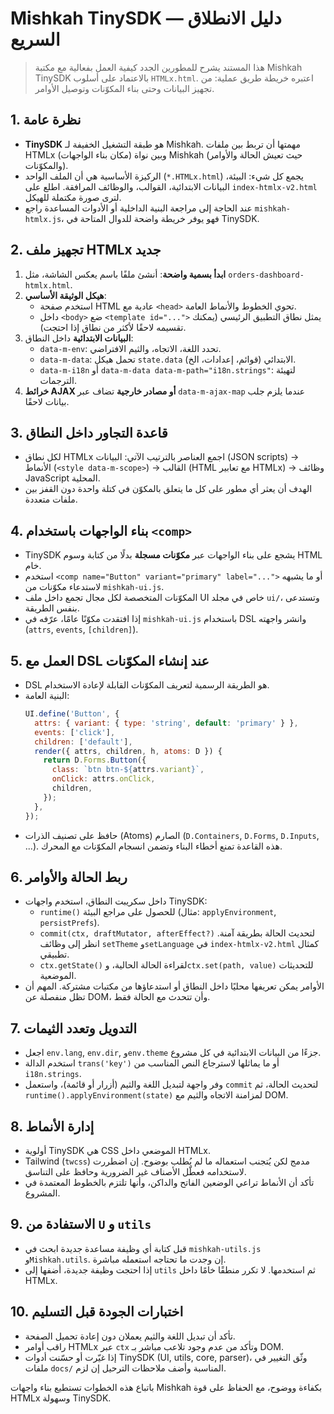 # Mishkah TinySDK — دليل الانطلاق السريع

> هذا المستند يشرح للمطورين الجدد كيفية العمل بفعالية مع مكتبة Mishkah TinySDK بالاعتماد على أسلوب `HTMLx.html`. اعتبره خريطة طريق عملية: من تجهيز البيانات وحتى بناء المكوّنات وتوصيل الأوامر.

## 1. نظرة عامة
- **TinySDK** هو طبقة التشغيل الخفيفة لـ Mishkah. مهمتها أن تربط بين ملفات HTMLx (مكان بناء الواجهات) وبين نواة Mishkah (حيث تعيش الحالة والأوامر والمكوّنات).
- الركيزة الأساسية هي أن الملف الواحد (`*.HTMLx.html`) يجمع كل شيء: البيئة، البيانات الابتدائية، القوالب، والوظائف المرافقة. اطلع على `index-htmlx-v2.html` لترى صورة مكتملة للهيكل.
- عند الحاجة إلى مراجعة البنية الداخلية أو الأدوات المساعدة راجع `mishkah-htmlx.js`، فهو يوفر خريطة واضحة للدوال المتاحة في TinySDK.

## 2. تجهيز ملف HTMLx جديد
1. **ابدأ بسمية واضحة**: أنشئ ملفًا باسم يعكس الشاشة، مثل `orders-dashboard-htmlx.html`.
2. **هيكل الوثيقة الأساسي**:
   - استخدم صفحة HTML عادية مع `<head>` تحوي الخطوط والأنماط العامة.
   - داخل `<body>` ضع `<template id="...">` يمثل نطاق التطبيق الرئيسي (يمكنك تقسيمه لاحقًا لأكثر من نطاق إذا احتجت).
3. **البيانات الابتدائية** داخل النطاق:
   - `data-m-env`: تحدد اللغة، الاتجاه، والثيم الافتراضي.
   - `data-m-data`: تحمل هيكل `state.data` الابتدائي (قوائم، إعدادات، الخ).
   - `data-m-i18n` أو `data-m-data data-m-path="i18n.strings"`: لتهيئة الترجمات.
4. **خرائط AJAX أو مصادر خارجية** تضاف عبر `data-m-ajax-map` عندما يلزم جلب بيانات لاحقًا.

## 3. قاعدة التجاور داخل النطاق
- لكل نطاق HTMLx اجمع العناصر بالترتيب الآتي: البيانات (JSON scripts) → الأنماط (`<style data-m-scope>`) → القالب (HTML مع تعابير HTMLx) → وظائف JavaScript المحلية.
- الهدف أن يعثر أي مطور على كل ما يتعلق بالمكوّن في كتلة واحدة دون القفز بين ملفات متعددة.

## 4. بناء الواجهات باستخدام `<comp>`
- TinySDK يشجع على بناء الواجهات عبر **مكوّنات مسجلة** بدلًا من كتابة وسوم HTML خام.
- استخدم `<comp name="Button" variant="primary" label="...">` أو ما يشبهه لاستدعاء مكوّنات من `mishkah-ui.js`.
- المكوّنات المتخصصة لكل مجال تجمع داخل ملف UI خاص في مجلد `ui/`، وتستدعى بنفس الطريقة.
- إذا افتقدت مكوّنًا عامًا، عرّفه في `mishkah-ui.js` باستخدام DSL وانشر واجهته (`attrs`, `events`, `[children]`).

## 5. العمل مع DSL عند إنشاء المكوّنات
- DSL هو الطريقة الرسمية لتعريف المكوّنات القابلة لإعادة الاستخدام.
- البنية العامة:
  ```javascript
  UI.define('Button', {
    attrs: { variant: { type: 'string', default: 'primary' } },
    events: ['click'],
    children: ['default'],
    render({ attrs, children, h, atoms: D }) {
      return D.Forms.Button({
        class: `btn btn-${attrs.variant}`,
        onClick: attrs.onClick,
        children,
      });
    },
  });
  ```
- حافظ على تصنيف الذرات (Atoms) الصارم (`D.Containers`, `D.Forms`, `D.Inputs`, ...). هذه القاعدة تمنع أخطاء البناء وتضمن انسجام المكوّنات مع المحرك.

## 6. ربط الحالة والأوامر
- داخل سكريبت النطاق، استخدم واجهات TinySDK:
  - `runtime()` للحصول على مراجع البيئة (مثال: `applyEnvironment`, `persistPrefs`).
  - `commit(ctx, draftMutator, afterEffect?)` لتحديث الحالة بطريقة آمنة. انظر إلى وظائف `setTheme` و`setLanguage` في `index-htmlx-v2.html` كمثال تطبيقي.
  - `ctx.getState()` لقراءة الحالة الحالية، و`ctx.set(path, value)` للتحديثات الموضعية.
- الأوامر يمكن تعريفها محليًا داخل النطاق أو استدعاؤها من مكتبات مشتركة. المهم أن تظل منفصلة عن DOM، وأن تتحدث مع الحالة فقط.

## 7. التدويل وتعدد الثيمات
- اجعل `env.lang`, `env.dir`, و`env.theme` جزءًا من البيانات الابتدائية في كل مشروع.
- استخدم الدالة `trans('key')` أو ما يماثلها لاسترجاع النص المناسب من `i18n.strings`.
- وفر واجهة لتبديل اللغة والثيم (أزرار أو قائمة)، واستعمل `commit` لتحديث الحالة، ثم `runtime().applyEnvironment(state)` لمزامنة الاتجاه والثيم مع DOM.

## 8. إدارة الأنماط
- أولوية TinySDK هي CSS الموضعي داخل HTMLx.
- Tailwind (`twcss`) مدمج لكن يُتجنب استعماله ما لم يُطلب بوضوح. إن اضطررت لاستخدامه فعطّل الأصناف غير الضرورية وحافظ على التناسق.
- تأكد أن الأنماط تراعي الوضعين الفاتح والداكن، وأنها تلتزم بالخطوط المعتمدة في المشروع.

## 9. الاستفادة من `U` و `utils`
- قبل كتابة أي وظيفة مساعدة جديدة ابحث في `mishkah-utils.js` و`Mishkah.utils`. إن وجدت ما تحتاجه استعمله مباشرة.
- إذا احتجت وظيفة جديدة، أضفها إلى `utils` ثم استخدمها. لا تكرر منطقًا خامًا داخل HTMLx.

## 10. اختبارات الجودة قبل التسليم
- تأكد أن تبديل اللغة والثيم يعملان دون إعادة تحميل الصفحة.
- راقب أوامر HTMLx عبر `ctx` وتأكد من عدم وجود تلاعب مباشر بـ DOM.
- إذا غيّرت أو حسّنت أدوات TinySDK (UI, utils, core, parser)، وثّق التغيير في ملفات `docs/` المناسبة وأضف ملاحظات الترحيل إن لزم.

باتباع هذه الخطوات تستطيع بناء واجهات Mishkah بكفاءة ووضوح، مع الحفاظ على قوة HTMLx وسهولة TinySDK.

